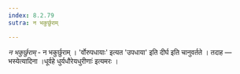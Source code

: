 ```yaml
---
index: 8.2.79
sutra: न भकुर्छुराम्

---
```

_न भकुर्छुराम्_ - न भकुर्छुराम् । 'र्वोरुपधायाः' इत्यत 'उपधाया' इति दीर्घ इति चानुवर्तते । तदाह — भस्येत्यादिना ।धूर्वहे धुर्यधौरेयधुरीणाः॑ इत्यमरः ।